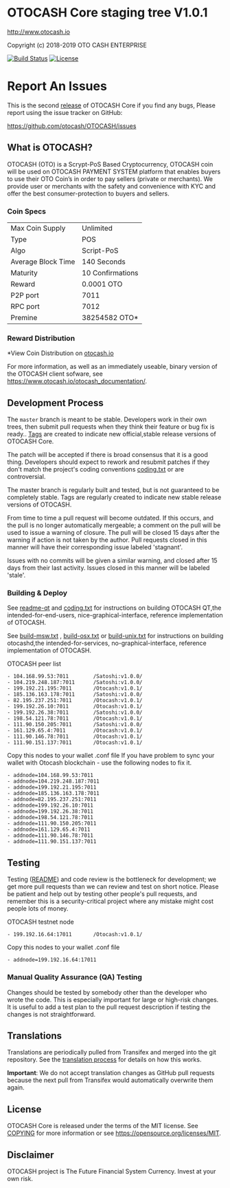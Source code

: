 OTOCASH Core staging tree V1.0.1 
================================

http://www.otocash.io

Copyright (c) 2018-2019 OTO CASH ENTERPRISE

[![Build Status](https://travis-ci.org/otocash/OTOCASH.svg?branch=master)](https://travis-ci.org/otocash/OTOCASH)
[![License][license-badge]][license-page]

[license-page]: LICENSE
[license-badge]: http://img.shields.io/badge/License-MIT-brightgreen.svg

Report An Issues 
================

This is the second [release](https://github.com/otocash/OTOCASH/releases) of OTOCASH Core if you find any bugs, Please report using the issue tracker on GitHub:

https://github.com/otocash/OTOCASH/issues

What is OTOCASH?
----------------

OTOCASH (OTO) is a Scrypt-PoS Based Cryptocurrency, OTOCASH coin will be used on OTOCASH PAYMENT SYSTEM platform that enables buyers to use their OTO Coin’s in order to pay sellers (private or merchants). We provide user or merchants with the safety and convenience with KYC and offer the best consumer-protection to buyers and sellers.

### Coin Specs
<table>
<tr><td>Max Coin Supply</td><td>Unlimited</td></tr>
<tr><td>Type</td><td>POS </td></tr>
<tr><td>Algo</td><td>Script-PoS</td></tr>
<tr><td>Average Block Time</td><td>140 Seconds</td></tr>
<tr><td>Maturity</td><td>10 Confirmations</td></tr>
<tr><td>Reward</td><td>0.0001 OTO</td></tr>
<tr><td>P2P port</td><td>7011</td></tr>
<tr><td>RPC port</td><td>7012</td></tr>
<tr><td>Premine</td><td>38254582 OTO*</td></tr>
</table>


### Reward Distribution
*View Coin Distribution on [otocash.io](https://www.otocash.io/#distribution)

For more information, as well as an immediately useable, binary version of
the OTOCASH client sofware, see https://www.otocash.io/otocash_documentation/.


Development Process
-------------------

The `master` branch is meant to be stable. Developers work in their own trees, then submit pull requests when they think their feature or bug fix is ready.. [Tags](https://github.com/otocash/OTOCASH/tags) are created to indicate new official,stable release versions of OTOCASH Core.

The patch will be accepted if there is broad consensus that it is a good thing.  Developers should expect to rework and resubmit patches if they don't match the project's coding conventions [coding.txt](/doc/coding.txt) or are controversial.

The master branch is regularly built and tested, but is not guaranteed to be completely stable. Tags are regularly created to indicate new stable release versions of OTOCASH.

From time to time a pull request will become outdated. If this occurs, and the pull is no longer automatically mergeable; a comment on the pull will be used to issue a warning of closure. The pull will be closed 15 days after the warning if action is not taken by the author. Pull requests closed in this manner will have their corresponding issue labeled 'stagnant'.

Issues with no commits will be given a similar warning, and closed after 15 days from their last activity. Issues closed in this manner will be labeled 'stale'.


### Building & Deploy

See  [readme-qt](/doc/readme-qt.rst) and [coding.txt](/doc/coding.txt) for instructions on building OTOCASH QT,the intended-for-end-users, nice-graphical-interface, reference implementation of OTOCASH.

See [build-msw.txt](/doc/build-msw.txt) , [build-osx.txt](/doc/build-osx.txt) or [build-unix.txt](/doc/build-unix.txt) for instructions on building otocashd,the intended-for-services, no-graphical-interface, reference implementation of OTOCASH.


OTOCASH peer list

```
- 104.168.99.53:7011	    /Satoshi:v1.0.0/	
- 104.219.248.187:7011      /Satoshi:v1.0.0/	
- 199.192.21.195:7011	    /Otocash:v1.0.1/	
- 185.136.163.178:7011      /Satoshi:v1.0.0/	
- 82.195.237.251:7011	    /Otocash:v1.0.1/	
- 199.192.26.10:7011	    /Otocash:v1.0.1/	
- 199.192.26.38:7011	    /Satoshi:v1.0.0/	
- 198.54.121.78:7011	    /Otocash:v1.0.1/
- 111.90.150.205:7011       /Satoshi:v1.0.0/ 
- 161.129.65.4:7011         /Otocash:v1.0.1/ 
- 111.90.146.78:7011        /Otocash:v1.0.1/ 
- 111.90.151.137:7011       /Otocash:v1.0.1/
```

Copy this nodes to your wallet .conf file
If you have problem to sync your wallet with Otocash blockchain - use the following nodes to fix it.

```
- addnode=104.168.99.53:7011 
- addnode=104.219.248.187:7011 
- addnode=199.192.21.195:7011
- addnode=185.136.163.178:7011 
- addnode=82.195.237.251:7011
- addnode=199.192.26.10:7011
- addnode=199.192.26.38:7011 
- addnode=198.54.121.78:7011
- addnode=111.90.150.205:7011 
- addnode=161.129.65.4:7011 
- addnode=111.90.146.78:7011 
- addnode=111.90.151.137:7011 
```


Testing
-------

Testing ([README](/src/test/README)) and code review is the bottleneck for development; we get more pull
requests than we can review and test on short notice. Please be patient and help out by testing
other people's pull requests, and remember this is a security-critical project where any mistake might cost people
lots of money.

OTOCASH testnet node

```
- 199.192.16.64:17011	    /Otocash:v1.0.1/	
```
Copy this nodes to your wallet .conf file

```
- addnode=199.192.16.64:17011
```


### Manual Quality Assurance (QA) Testing

Changes should be tested by somebody other than the developer who wrote the
code. This is especially important for large or high-risk changes. It is useful
to add a test plan to the pull request description if testing the changes is
not straightforward.

Translations
------------

Translations are periodically pulled from Transifex and merged into the git repository. See the
[translation process](doc/translation_process.md) for details on how this works.

**Important**: We do not accept translation changes as GitHub pull requests because the next
pull from Transifex would automatically overwrite them again.

License
-------

OTOCASH Core is released under the terms of the MIT license. See [COPYING](COPYING) for more
information or see https://opensource.org/licenses/MIT.

Disclaimer
-------------------

OTOCASH project is The Future Financial System Currency.
Invest at your own risk.


